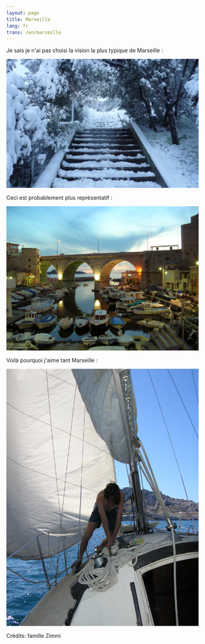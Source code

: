 ```yaml
---
layout: page
title: Marseille
lang: fr
trans: /en/marseille
---
```


Je sais je n'ai pas choisi la vision la plus typique de Marseille :

![Marseille sous la neige](/images/marseille-neige.jpg)

Ceci est probablement plus représentatif :

![Le vallon des Auffes](/images/vallon-des-auffes.jpg)

Voilà pourquoi j'aime tant Marseille :

![Bateau à voile](/images/voile.jpg)

Crédits: famille Zimmi
